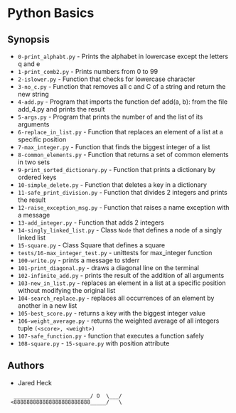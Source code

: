 # Python Basics

## Synopsis
* `0-print_alphabt.py` - Prints the alphabet in lowercase except the letters q and e
* `1-print_comb2.py` - Prints numbers from 0 to 99
* `2-islower.py` - Function that checks for lowercase character
* `3-no_c.py` - Function that removes all c and C of a string and return the new string
* `4-add.py` - Program that imports the function def add(a, b): from the file add_4.py and prints the result
* `5-args.py` - Program that prints the number of and the list of its arguments
* `6-replace_in_list.py` - Function that replaces an element of a list at a specific position
* `7-max_integer.py` - Function that finds the biggest integer of a list
* `8-common_elements.py` - Function that returns a set of common elements in two sets
* `9-print_sorted_dictionary.py` - Function that prints a dictionary by ordered keys
* `10-simple_delete.py` - Function that deletes a key in a dictionary
* `11-safe_print_division.py` - Function that divides 2 integers and prints the result
* `12-raise_exception_msg.py` - Function that raises a name exception with a message
* `13-add_integer.py` - Function that adds 2 integers
* `14-singly_linked_list.py` - Class `Node` that defines a node of a singly linked list 
* `15-square.py` - Class Square that defines a square
* `tests/16-max_integer_test.py` - unittests for max_integer function
* `100-write.py` - prints a message to stderr
* `101-print_diagonal.py` - draws a diagonal line on the terminal
* `102-infinite_add.py` - prints the result of the addition of all arguments
* `103-new_in_list.py` - replaces an element in a list at a specific position without modifying the original list
* `104-search_replace.py` - replaces all occurrences of an element by another in a new list
* `105-best_score.py` - returns a key with the biggest integer value
* `106-weight_average.py` - returns the weighted average of all integers tuple `(<score>, <weight>)`
* `107-safe_function.py` - function that executes a function safely
* `108-square.py` - `15-square.py` with position attribute

## Authors
* Jared Heck
```
  ________________________/ O  \___/
 <888888888888888888888888_____/   \
 ```
